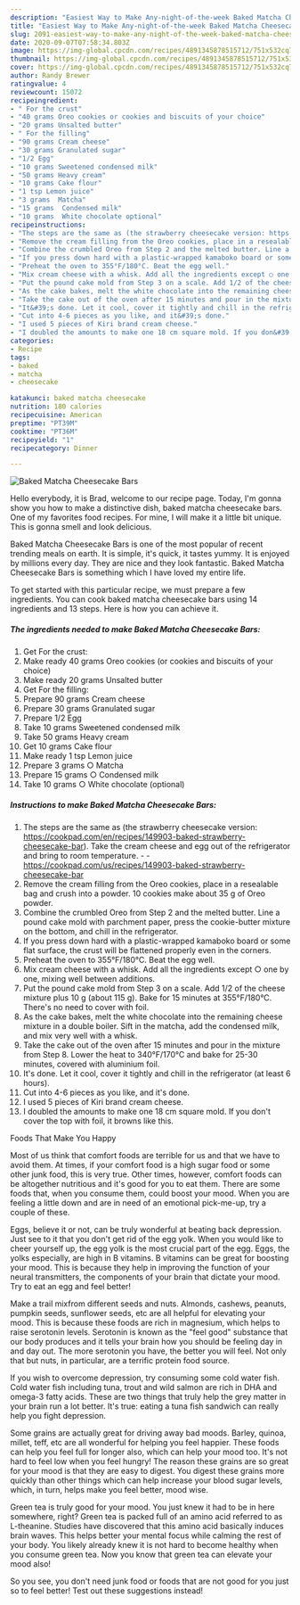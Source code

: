 ```yaml
---
description: "Easiest Way to Make Any-night-of-the-week Baked Matcha Cheesecake Bars"
title: "Easiest Way to Make Any-night-of-the-week Baked Matcha Cheesecake Bars"
slug: 2091-easiest-way-to-make-any-night-of-the-week-baked-matcha-cheesecake-bars
date: 2020-09-07T07:58:34.803Z
image: https://img-global.cpcdn.com/recipes/4891345878515712/751x532cq70/baked-matcha-cheesecake-bars-recipe-main-photo.jpg
thumbnail: https://img-global.cpcdn.com/recipes/4891345878515712/751x532cq70/baked-matcha-cheesecake-bars-recipe-main-photo.jpg
cover: https://img-global.cpcdn.com/recipes/4891345878515712/751x532cq70/baked-matcha-cheesecake-bars-recipe-main-photo.jpg
author: Randy Brewer
ratingvalue: 4
reviewcount: 15072
recipeingredient:
- " For the crust"
- "40 grams Oreo cookies or cookies and biscuits of your choice"
- "20 grams Unsalted butter"
- " For the filling"
- "90 grams Cream cheese"
- "30 grams Granulated sugar"
- "1/2 Egg"
- "10 grams Sweetened condensed milk"
- "50 grams Heavy cream"
- "10 grams Cake flour"
- "1 tsp Lemon juice"
- "3 grams  Matcha"
- "15 grams  Condensed milk"
- "10 grams  White chocolate optional"
recipeinstructions:
- "The steps are the same as (the strawberry cheesecake version: https://cookpad.com/en/recipes/149903-baked-strawberry-cheesecake-bar). Take the cream cheese and egg out of the refrigerator and bring to room temperature.  https://cookpad.com/us/recipes/149903-baked-strawberry-cheesecake-bar"
- "Remove the cream filling from the Oreo cookies, place in a resealable bag and crush into a powder. 10 cookies make about 35 g of Oreo powder."
- "Combine the crumbled Oreo from Step 2 and the melted butter. Line a pound cake mold with parchment paper, press the cookie-butter mixture on the bottom, and chill in the refrigerator."
- "If you press down hard with a plastic-wrapped kamaboko board or some flat surface, the crust will be flattened properly even in the corners."
- "Preheat the oven to 355°F/180°C. Beat the egg well."
- "Mix cream cheese with a whisk. Add all the ingredients except ○ one by one, mixing well between additions."
- "Put the pound cake mold from Step 3 on a scale. Add 1/2 of the cheese mixture plus 10 g (about 115 g). Bake for 15 minutes at 355°F/180°C. There&#39;s no need to cover with foil."
- "As the cake bakes, melt the white chocolate into the remaining cheese mixture in a double boiler. Sift in the matcha, add the condensed milk, and mix very well with a whisk."
- "Take the cake out of the oven after 15 minutes and pour in the mixture from Step 8. Lower the heat to 340°F/170°C and bake for 25-30 minutes, covered with aluminium foil."
- "It&#39;s done. Let it cool, cover it tightly and chill in the refrigerator (at least 6 hours)."
- "Cut into 4-6 pieces as you like, and it&#39;s done."
- "I used 5 pieces of Kiri brand cream cheese."
- "I doubled the amounts to make one 18 cm square mold. If you don&#39;t cover the top with foil, it browns like this."
categories:
- Recipe
tags:
- baked
- matcha
- cheesecake

katakunci: baked matcha cheesecake 
nutrition: 180 calories
recipecuisine: American
preptime: "PT39M"
cooktime: "PT36M"
recipeyield: "1"
recipecategory: Dinner

---
```



![Baked Matcha Cheesecake Bars](https://img-global.cpcdn.com/recipes/4891345878515712/751x532cq70/baked-matcha-cheesecake-bars-recipe-main-photo.jpg)

Hello everybody, it is Brad, welcome to our recipe page. Today, I'm gonna show you how to make a distinctive dish, baked matcha cheesecake bars. One of my favorites food recipes. For mine, I will make it a little bit unique. This is gonna smell and look delicious.



Baked Matcha Cheesecake Bars is one of the most popular of recent trending meals on earth. It is simple, it's quick, it tastes yummy. It is enjoyed by millions every day. They are nice and they look fantastic. Baked Matcha Cheesecake Bars is something which I have loved my entire life.


To get started with this particular recipe, we must prepare a few ingredients. You can cook baked matcha cheesecake bars using 14 ingredients and 13 steps. Here is how you can achieve it.

<!--inarticleads1-->

##### The ingredients needed to make Baked Matcha Cheesecake Bars:

1. Get  For the crust:
1. Make ready 40 grams Oreo cookies (or cookies and biscuits of your choice)
1. Make ready 20 grams Unsalted butter
1. Get  For the filling:
1. Prepare 90 grams Cream cheese
1. Prepare 30 grams Granulated sugar
1. Prepare 1/2 Egg
1. Take 10 grams Sweetened condensed milk
1. Take 50 grams Heavy cream
1. Get 10 grams Cake flour
1. Make ready 1 tsp Lemon juice
1. Prepare 3 grams ○ Matcha
1. Prepare 15 grams ○ Condensed milk
1. Take 10 grams ○ White chocolate (optional)




<!--inarticleads2-->

##### Instructions to make Baked Matcha Cheesecake Bars:

1. The steps are the same as (the strawberry cheesecake version: https://cookpad.com/en/recipes/149903-baked-strawberry-cheesecake-bar). Take the cream cheese and egg out of the refrigerator and bring to room temperature. -  - https://cookpad.com/us/recipes/149903-baked-strawberry-cheesecake-bar
1. Remove the cream filling from the Oreo cookies, place in a resealable bag and crush into a powder. 10 cookies make about 35 g of Oreo powder.
1. Combine the crumbled Oreo from Step 2 and the melted butter. Line a pound cake mold with parchment paper, press the cookie-butter mixture on the bottom, and chill in the refrigerator.
1. If you press down hard with a plastic-wrapped kamaboko board or some flat surface, the crust will be flattened properly even in the corners.
1. Preheat the oven to 355°F/180°C. Beat the egg well.
1. Mix cream cheese with a whisk. Add all the ingredients except ○ one by one, mixing well between additions.
1. Put the pound cake mold from Step 3 on a scale. Add 1/2 of the cheese mixture plus 10 g (about 115 g). Bake for 15 minutes at 355°F/180°C. There&#39;s no need to cover with foil.
1. As the cake bakes, melt the white chocolate into the remaining cheese mixture in a double boiler. Sift in the matcha, add the condensed milk, and mix very well with a whisk.
1. Take the cake out of the oven after 15 minutes and pour in the mixture from Step 8. Lower the heat to 340°F/170°C and bake for 25-30 minutes, covered with aluminium foil.
1. It&#39;s done. Let it cool, cover it tightly and chill in the refrigerator (at least 6 hours).
1. Cut into 4-6 pieces as you like, and it&#39;s done.
1. I used 5 pieces of Kiri brand cream cheese.
1. I doubled the amounts to make one 18 cm square mold. If you don&#39;t cover the top with foil, it browns like this.




Foods That Make You Happy


Most of us think that comfort foods are terrible for us and that we have to avoid them. At times, if your comfort food is a high sugar food or some other junk food, this is very true. Other times, however, comfort foods can be altogether nutritious and it's good for you to eat them. There are some foods that, when you consume them, could boost your mood. When you are feeling a little down and are in need of an emotional pick-me-up, try a couple of these.

Eggs, believe it or not, can be truly wonderful at beating back depression. Just see to it that you don't get rid of the egg yolk. When you would like to cheer yourself up, the egg yolk is the most crucial part of the egg. Eggs, the yolks especially, are high in B vitamins. B vitamins can be great for boosting your mood. This is because they help in improving the function of your neural transmitters, the components of your brain that dictate your mood. Try to eat an egg and feel better!

Make a trail mixfrom different seeds and nuts. Almonds, cashews, peanuts, pumpkin seeds, sunflower seeds, etc are all helpful for elevating your mood. This is because these foods are rich in magnesium, which helps to raise serotonin levels. Serotonin is known as the "feel good" substance that our body produces and it tells your brain how you should be feeling day in and day out. The more serotonin you have, the better you will feel. Not only that but nuts, in particular, are a terrific protein food source.

If you wish to overcome depression, try consuming some cold water fish. Cold water fish including tuna, trout and wild salmon are rich in DHA and omega-3 fatty acids. These are two things that truly help the grey matter in your brain run a lot better. It's true: eating a tuna fish sandwich can really help you fight depression. 

Some grains are actually great for driving away bad moods. Barley, quinoa, millet, teff, etc are all wonderful for helping you feel happier. These foods can help you feel full for longer also, which can help your mood too. It's not hard to feel low when you feel hungry! The reason these grains are so great for your mood is that they are easy to digest. You digest these grains more quickly than other things which can help increase your blood sugar levels, which, in turn, helps make you feel better, mood wise.

Green tea is truly good for your mood. You just knew it had to be in here somewhere, right? Green tea is packed full of an amino acid referred to as L-theanine. Studies have discovered that this amino acid basically induces brain waves. This helps better your mental focus while calming the rest of your body. You likely already knew it is not hard to become healthy when you consume green tea. Now you know that green tea can elevate your mood also!

So you see, you don't need junk food or foods that are not good for you just so to feel better! Test out  these suggestions  instead!

